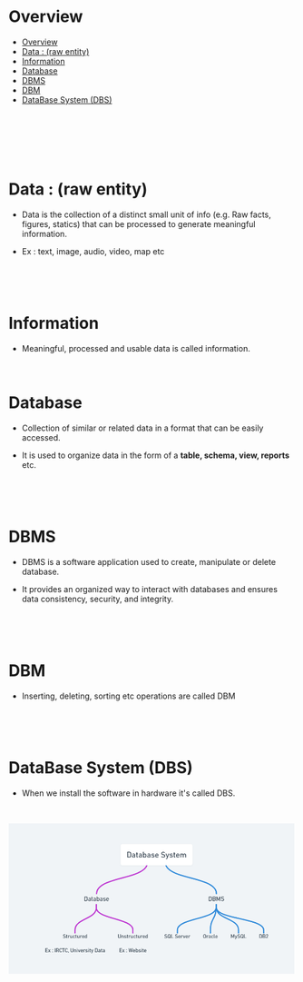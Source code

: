 # Overview

- [Overview](#overview)
- [Data : (raw entity)](#data-raw-entity)
- [Information](#information)
- [Database](#database)
- [DBMS](#dbms)
- [DBM](#dbm)
- [DataBase System (DBS)](#database-system-dbs)

&nbsp;

&nbsp;

&nbsp;

# Data : (raw entity)

- Data is the collection of a distinct small unit of info (e.g. Raw facts, figures, statics) that can be processed to generate meaningful information.

- Ex : text, image, audio, video, map etc

&nbsp;

&nbsp;

# Information

- Meaningful, processed and usable data is called information.

&nbsp;

# Database

- Collection of similar or related data in a format that can be easily accessed.

- It is used to organize data in the form of a **table, schema, view, reports** etc.

&nbsp;

&nbsp;

# DBMS

- DBMS is a software application used to create, manipulate or delete database.

- It provides an organized way to interact with databases and ensures data consistency, security, and integrity.

&nbsp;

&nbsp;

# DBM

- Inserting, deleting, sorting etc operations are called DBM

&nbsp;

&nbsp;

# DataBase System (DBS)

- When we install the software in hardware it's called DBS.

&nbsp;

<img alt="Database system" src="./assets/1.PNG">
